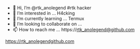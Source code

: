 - 👋 Hi, I’m @rtk_anolegend #rtk hacker
- 👀 I’m interested in ... H4cking
- 🌱 I’m currently learning ... Termux
- 💞️ I’m looking to collaborate on ... 
- 📫 How to reach me ... https://rtk_anolegend@github.com


<!---
rtk_hacker/@rtkanolegennd is a ✨ special ✨ repository because its `README.md` (this file) appears on your GitHub profile.
You can click the Preview link to take a look at your changes.
--->
https://rtk_anolegendgithub.com
